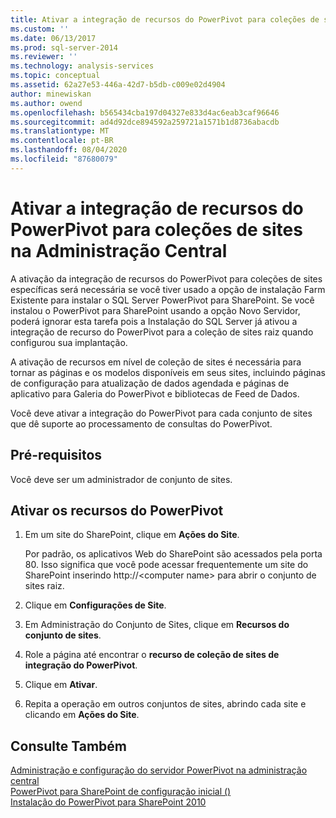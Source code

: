 ```yaml
---
title: Ativar a integração de recursos do PowerPivot para coleções de sites na administração central | Microsoft Docs
ms.custom: ''
ms.date: 06/13/2017
ms.prod: sql-server-2014
ms.reviewer: ''
ms.technology: analysis-services
ms.topic: conceptual
ms.assetid: 62a27e53-446a-42d7-b5db-c009e02d4904
author: minewiskan
ms.author: owend
ms.openlocfilehash: b565434cba197d04327e833d4ac6eab3caf96646
ms.sourcegitcommit: ad4d92dce894592a259721a1571b1d8736abacdb
ms.translationtype: MT
ms.contentlocale: pt-BR
ms.lasthandoff: 08/04/2020
ms.locfileid: "87680079"
---
```

# <a name="activate-powerpivot-feature-integration-for-site-collections-in-central-administration"></a>Ativar a integração de recursos do PowerPivot para coleções de sites na Administração Central
  A ativação da integração de recursos do PowerPivot para coleções de sites específicas será necessária se você tiver usado a opção de instalação Farm Existente para instalar o SQL Server PowerPivot para SharePoint. Se você instalou o PowerPivot para SharePoint usando a opção Novo Servidor, poderá ignorar esta tarefa pois a Instalação do SQL Server já ativou a integração de recurso do PowerPivot para a coleção de sites raiz quando configurou sua implantação.  
  
 A ativação de recursos em nível de coleção de sites é necessária para tornar as páginas e os modelos disponíveis em seus sites, incluindo páginas de configuração para atualização de dados agendada e páginas de aplicativo para Galeria do PowerPivot e bibliotecas de Feed de Dados.  
  
 Você deve ativar a integração do PowerPivot para cada conjunto de sites que dê suporte ao processamento de consultas do PowerPivot.  
  
## <a name="prerequisites"></a>Pré-requisitos  
 Você deve ser um administrador de conjunto de sites.  
  
## <a name="activate-powerpivot-features"></a>Ativar os recursos do PowerPivot  
  
1.  Em um site do SharePoint, clique em **Ações do Site**.  
  
     Por padrão, os aplicativos Web do SharePoint são acessados pela porta 80. Isso significa que você pode acessar frequentemente um site do SharePoint inserindo http://\<computer name> para abrir o conjunto de sites raiz.  
  
2.  Clique em **Configurações de Site**.  
  
3.  Em Administração do Conjunto de Sites, clique em **Recursos do conjunto de sites**.  
  
4.  Role a página até encontrar o **recurso de coleção de sites de integração do PowerPivot**.  
  
5.  Clique em **Ativar**.  
  
6.  Repita a operação em outros conjuntos de sites, abrindo cada site e clicando em **Ações do Site**.  
  
## <a name="see-also"></a>Consulte Também  
 [Administração e configuração do servidor PowerPivot na administração central](power-pivot-server-administration-and-configuration-in-central-administration.md)   
 [PowerPivot para SharePoint de configuração inicial &#40;&#41;](../../sql-server/install/initial-configuration-powerpivot-for-sharepoint.md)   
 [Instalação do PowerPivot para SharePoint 2010](../../sql-server/install/powerpivot-for-sharepoint-2010-installation.md)  
  
  
